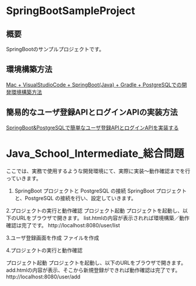 # SpringBootSampleProject

## 概要
SpringBootのサンプルプロジェクトです。

## 環境構築方法
[Mac + VisualStudioCode + SpringBoot(Java) + Gradle + PostgreSQLでの開発環境構築方法](https://qiita.com/ngnmsn/items/a8c52460739051d60760)

## 簡易的なユーザ登録APIとログインAPIの実装方法
[SpringBoot&PostgreSQLで簡単なユーザ登録APIとログインAPIを実装する](https://qiita.com/ngnmsn/items/636055bcc018783daa7f)

# Java_School_Intermediate_総合問題
ここでは、実務で使用するような開発環境にて、実際に実装～動作確認までを行っていきます。

1. SpringBoot プロジェクトと PostgreSQL の接続
SpringBoot プロジェクトと、PostgreSQL の接続を行い、設定していきます。

2.プロジェクトの実行と動作確認
プロジェクト起動
プロジェクトを起動し、以下のURLをブラウザで開きます。
list.htmlの内容が表示されれば環境構築／動作確認は完了です。
http://localhost:8080/user/list

3.ユーザ登録画面を作成
ファイルを作成

4.プロジェクトの実行と動作確認

プロジェクト起動
プロジェクトを起動し、以下のURLをブラウザで開きます。
add.htmlの内容が表示、そこから新規登録ができれば動作確認は完了です。
http://localhost:8080/user/add

